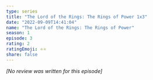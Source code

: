 ```yaml
---
type: series
title: "The Lord of the Rings: The Rings of Power 1x3"
date: "2022-09-09T14:41:04"
name: "The Lord of the Rings: The Rings of Power"
season: 1
episode: 3
rating: 2
ratingEmoji: ⭐️⭐️
share: false
---
```


_[No review was written for this episode]_
